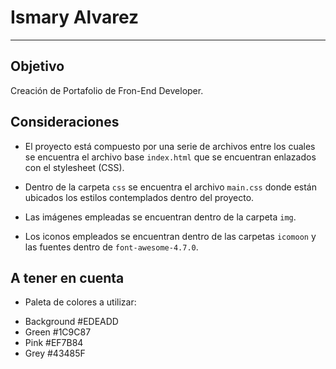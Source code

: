 # Ismary Alvarez


***


## Objetivo

Creación de Portafolio de Fron-End Developer.

## Consideraciones

* El proyecto está compuesto por una serie de archivos entre los cuales se
encuentra el archivo base `index.html` que se encuentran enlazados con el stylesheet (CSS).

* Dentro de la carpeta `css` se encuentra el archivo `main.css` donde están ubicados los estilos contemplados dentro del proyecto.

* Las imágenes empleadas se encuentran dentro de la carpeta `img`.

* Los iconos empleados se encuentran dentro de las carpetas `icomoon` y
las fuentes dentro de `font-awesome-4.7.0`.

## A tener en cuenta

* Paleta de colores a utilizar:

- Background #EDEADD
- Green #1C9C87
- Pink #EF7B84
- Grey #43485F


